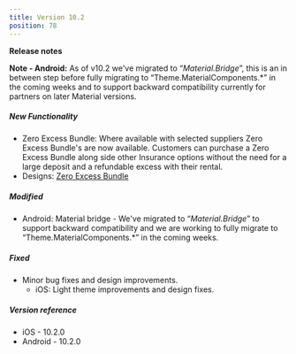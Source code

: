 ```yaml
---
title: Version 10.2
position: 78
---
```


**Release notes**

**Note - Android:** As of v10.2 we've migrated to “_Material.Bridge_”, this is an in between step before fully migrating to “Theme.MaterialComponents.*” in the coming weeks and to support backward compatibility currently for partners on later Material versions.

##### New Functionality
* Zero Excess Bundle: Where available with selected suppliers Zero Excess Bundle's are now available. Customers can purchase a Zero Excess Bundle along side other Insurance options without the need for a large deposit and a refundable excess with their rental.
* Designs: <a href="https://cartrawler.invisionapp.com/share/C6V19MYFBPY#/screens/395426170" target="_blank">Zero Excess Bundle</a>

##### Modified
* Android: Material bridge -  We've migrated to “_Material.Bridge_” to support backward compatibility and we are working to fully migrate to “Theme.MaterialComponents.*” in the coming weeks.
 
##### Fixed
* Minor bug fixes and design improvements.
   * iOS: Light theme improvements and design fixes.

##### Version reference 
* iOS - 10.2.0
* Android - 10.2.0
